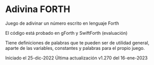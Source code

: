 # Adivina FORTH
Juego de adivinar un número escrito en lenguaje Forth

El código está probado en gForth y SwiftForth (evaluación)

Tiene definiciones de palabras que te pueden ser de utilidad general, aparte de las variables, constantes y palabras para el propio juego.


Iniciado el 25-dic-2022
Última actualización v1.270 del 16-ene-2023
